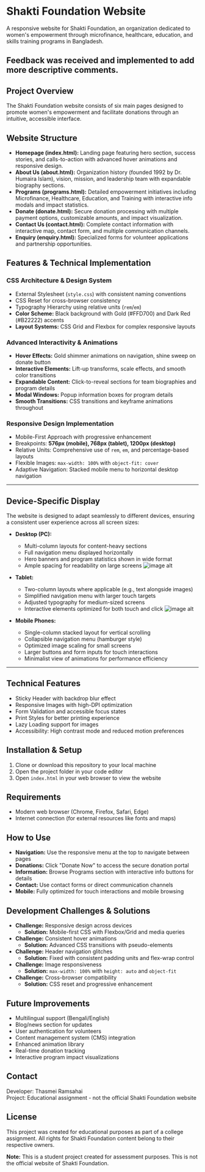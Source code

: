 # Shakti Foundation Website
A responsive website for Shakti Foundation, an organization dedicated to women's empowerment through microfinance, healthcare, education, and skills training programs in Bangladesh.  

## Feedback was received and implemented to add more descriptive comments.  

## Project Overview
The Shakti Foundation website consists of six main pages designed to promote women's empowerment and facilitate donations through an intuitive, accessible interface.  

## Website Structure
- **Homepage (index.html):** Landing page featuring hero section, success stories, and calls-to-action with advanced hover animations and responsive design.  
- **About Us (about.html):** Organization history (founded 1992 by Dr. Humaira Islam), vision, mission, and leadership team with expandable biography sections.  
- **Programs (programs.html):** Detailed empowerment initiatives including Microfinance, Healthcare, Education, and Training with interactive info modals and impact statistics.  
- **Donate (donate.html):** Secure donation processing with multiple payment options, customizable amounts, and impact visualization.  
- **Contact Us (contact.html):** Complete contact information with interactive map, contact form, and multiple communication channels.  
- **Enquiry (enquiry.html):** Specialized forms for volunteer applications and partnership opportunities.  

## Features & Technical Implementation
### CSS Architecture & Design System
- External Stylesheet (`style.css`) with consistent naming conventions  
- CSS Reset for cross-browser consistency  
- Typography Hierarchy using relative units (`rem`/`em`)  
- **Color Scheme:** Black background with Gold (#FFD700) and Dark Red (#B22222) accents  
- **Layout Systems:** CSS Grid and Flexbox for complex responsive layouts  

### Advanced Interactivity & Animations
- **Hover Effects:** Gold shimmer animations on navigation, shine sweep on donate button  
- **Interactive Elements:** Lift-up transforms, scale effects, and smooth color transitions  
- **Expandable Content:** Click-to-reveal sections for team biographies and program details  
- **Modal Windows:** Popup information boxes for program details  
- **Smooth Transitions:** CSS transitions and keyframe animations throughout  

### Responsive Design Implementation
- Mobile-First Approach with progressive enhancement  
- Breakpoints: **576px (mobile), 768px (tablet), 1200px (desktop)**  
- Relative Units: Comprehensive use of `rem`, `em`, and percentage-based layouts  
- Flexible Images: `max-width: 100%` with `object-fit: cover`  
- Adaptive Navigation: Stacked mobile menu to horizontal desktop navigation  

---

## Device-Specific Display
The website is designed to adapt seamlessly to different devices, ensuring a consistent user experience across all screen sizes:  

- **Desktop (PC):**  
  - Multi-column layouts for content-heavy sections  
  - Full navigation menu displayed horizontally  
  - Hero banners and program statistics shown in wide format  
  - Ample spacing for readability on large screens
    ![image alt](https://github.com/tramsahai/wede_p1-2/blob/82757de1a6170a0a06604ddfedfb5151af052d1e/Screenshot%202025-09-29%20200028.png)

- **Tablet:**  
  - Two-column layouts where applicable (e.g., text alongside images)  
  - Simplified navigation menu with larger touch targets  
  - Adjusted typography for medium-sized screens  
  - Interactive elements optimized for both touch and click
    ![image alt](https://github.com/tramsahai/wede_p1-2/blob/756b34938931e3f8fc410f50187133af5af5003f/Screenshot%202025-09-29%20210929.png) 

- **Mobile Phones:**  
  - Single-column stacked layout for vertical scrolling  
  - Collapsible navigation menu (hamburger style)  
  - Optimized image scaling for small screens  
  - Larger buttons and form inputs for touch interactions  
  - Minimalist view of animations for performance efficiency  

---

## Technical Features
- Sticky Header with backdrop blur effect  
- Responsive Images with high-DPI optimization  
- Form Validation and accessible focus states  
- Print Styles for better printing experience  
- Lazy Loading support for images  
- Accessibility: High contrast mode and reduced motion preferences  

## Installation & Setup
1. Clone or download this repository to your local machine  
2. Open the project folder in your code editor  
3. Open `index.html` in your web browser to view the website  

## Requirements
- Modern web browser (Chrome, Firefox, Safari, Edge)  
- Internet connection (for external resources like fonts and maps)  

## How to Use
- **Navigation:** Use the responsive menu at the top to navigate between pages  
- **Donations:** Click "Donate Now" to access the secure donation portal  
- **Information:** Browse Programs section with interactive info buttons for details  
- **Contact:** Use contact forms or direct communication channels  
- **Mobile:** Fully optimized for touch interactions and mobile browsing  

## Development Challenges & Solutions
- **Challenge:** Responsive design across devices  
  - **Solution:** Mobile-first CSS with Flexbox/Grid and media queries  
- **Challenge:** Consistent hover animations  
  - **Solution:** Advanced CSS transitions with pseudo-elements  
- **Challenge:** Header navigation glitches  
  - **Solution:** Fixed with consistent padding units and flex-wrap control  
- **Challenge:** Image responsiveness  
  - **Solution:** `max-width: 100%` with `height: auto` and `object-fit`  
- **Challenge:** Cross-browser compatibility  
  - **Solution:** CSS reset and progressive enhancement  

## Future Improvements
- Multilingual support (Bengali/English)  
- Blog/news section for updates  
- User authentication for volunteers  
- Content management system (CMS) integration  
- Enhanced animation library  
- Real-time donation tracking  
- Interactive program impact visualizations  

## Contact
Developer: Thasmei Ramsahai  
Project: Educational assignment - not the official Shakti Foundation website  

## License
This project was created for educational purposes as part of a college assignment. All rights for Shakti Foundation content belong to their respective owners.  

**Note:** This is a student project created for assessment purposes. This is not the official website of Shakti Foundation.  
